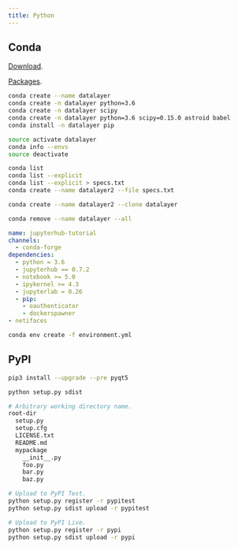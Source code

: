 ```yaml
---
title: Python
---
```


## Conda

[Download](https://conda.io/miniconda.html).

[Packages](https://repo.continuum.io/pkgs/main/linux-64).

```bash
conda create --name datalayer
conda create -n datalayer python=3.6
conda create -n datalayer scipy
conda create -n datalayer python=3.6 scipy=0.15.0 astroid babel
conda install -n datalayer pip
```

```bash
source activate datalayer
conda info --envs
source deactivate
```

```bash
conda list
conda list --explicit
conda list --explicit > specs.txt
conda create --name datalayer2 --file specs.txt
```

```bash
conda create --name datalayer2 --clone datalayer
```

```bash
conda remove --name datalayer --all
```

```yaml
name: jupyterhub-tutorial
channels:
  - conda-forge
dependencies:
  - python = 3.6
  - jupyterhub == 0.7.2
  - notebook >= 5.0
  - ipykernel >= 4.3
  - jupyterlab = 0.26
  - pip:
    - oauthenticator
    - dockerspawner
- netifaces
```

```bash
conda env create -f environment.yml
```

## PyPI

```bash
pip3 install --upgrade --pre pyqt5
```

```bash
python setup.py sdist
```

```bash
# Arbitrary working directory name.
root-dir
  setup.py
  setup.cfg
  LICENSE.txt
  README.md
  mypackage
    __init__.py
    foo.py
    bar.py
    baz.py
```

```bash
# Upload to PyPI Test.
python setup.py register -r pypitest
python setup.py sdist upload -r pypitest
```

```bash
# Upload to PyPI Live.
python setup.py register -r pypi
python setup.py sdist upload -r pypi
```
